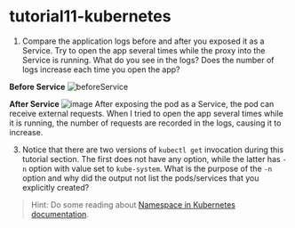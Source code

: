 # tutorial11-kubernetes

1. Compare the application logs before and after you exposed it as a Service.
  Try to open the app several times while the proxy into the Service is running.
  What do you see in the logs? Does the number of logs increase each time you open the app?

**Before Service**
![beforeService](https://github.com/sorfeb/tutorial11-kubernetes/assets/112263712/f11a65a3-d0d7-4f2a-9ce6-81745a34b43a)

**After Service**
![image](https://github.com/sorfeb/tutorial11-kubernetes/assets/112263712/b47a2abb-0dcd-4271-8495-e14a9a0f488a)
After exposing the pod as a Service, the pod can receive external requests. When I tried to open the app several times while it is running, the number of requests are recorded in the logs, causing it to increase.

3. Notice that there are two versions of `kubectl get` invocation during this tutorial section. The first does not have any option, while the latter has `-n` option with value set to
`kube-system`.
What is the purpose of the `-n` option and why did the output not list the pods/services that you
explicitly created?
> Hint: Do some reading about [Namespace in Kubernetes
documentation](https://kubernetes.io/docs/concepts/overview/working-with-objects/namespaces/).
